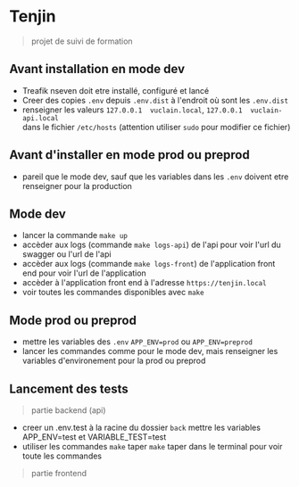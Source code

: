 # Tenjin

> projet de suivi de formation

## Avant installation en mode dev

- Treafik nseven doit etre installé, configuré et lancé
- Creer des copies `.env` depuis `.env.dist` à l'endroit où sont les `.env.dist`
- renseigner les valeurs `127.0.0.1  vuclain.local`, `127.0.0.1  vuclain-api.local`  
  dans le fichier `/etc/hosts` (attention utiliser `sudo` pour modifier ce fichier)

## Avant d'installer en mode prod ou preprod

- pareil que le mode dev, sauf que les variables dans les `.env` doivent etre renseigner pour la production

## Mode dev

- lancer la commande `make up`
- accèder aux logs (commande `make logs-api`) de l'api pour voir l'url du swagger ou l'url de l'api
- accèder aux logs (commande `make logs-front`) de l'application front end pour voir l'url de l'application
- accèder à l'application front end à l'adresse `https://tenjin.local`
- voir toutes les commandes disponibles avec `make`

## Mode prod ou preprod

- mettre les variables des `.env` `APP_ENV=prod` ou `APP_ENV=preprod`
- lancer les commandes comme pour le mode dev, mais renseigner les variables d'environement pour la prod ou preprod

## Lancement des tests

> partie backend (api)

- creer un .env.test à la racine du dossier `back` mettre les variables APP_ENV=test et VARIABLE_TEST=test
- utiliser les commandes `make` taper `make` taper dans le terminal pour voir toute les commandes

> partie frontend
